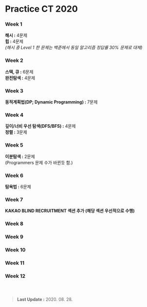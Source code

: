 # Practice CT 2020  

### Week 1
**해시 :** 4문제  
**힙 :** 4문제  
*(해시 중 Level 1 한 문제는 백준에서 동일 알고리즘 정답률 30% 문제로 대체)*
### Week 2
**스택, 큐 :** 6문제  
**완전탐색 :** 4문제
### Week 3
**동적계획법(DP; Dynamic Programming) :** 7문제
### Week 4
**깊이/너비 우선 탐색(DFS/BFS) :** 4문제  
**정렬 :** 3문제  
### Week 5  
**이분탐색 :** 2문제  
(Programmers 문제 수가 바뀐듯 함.)  
### Week 6  
**탐욕법 :** 6문제  
### Week 7
**KAKAO BLIND RECRUITMENT 섹션 추가 (해당 섹션 우선적으로 수행)**
### Week 8
### Week 9
### Week 10
### Week 11
### Week 12
` `  
` `  
> **Last Update :** 2020. 08. 28.

